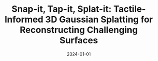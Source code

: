 ---
title: "Snap-it, Tap-it, Splat-it: Tactile-Informed 3D Gaussian Splatting for Reconstructing Challenging Surfaces"
collection: publications
category: publications
permalink: /publication/2024-01-01-snap-it
excerpt: 'This paper presents a method for reconstructing challenging surfaces using tactile-informed 3D Gaussian splatting.'
date: 2024-01-01
venue: '3DV'
paperurl: 'http://academicpages.github.io/files/snap_it_2024.pdf'
citation: 'Comi M, Tonioni A, Yang M, Tremblay J, Blukis V, Lin Y, Lepora NF, Aitchison L. (2024). &quot;Snap-it, Tap-it, Splat-it: Tactile-Informed 3D Gaussian Splatting for Reconstructing Challenging Surfaces.&quot; <i>3DV</i>.'
--- 